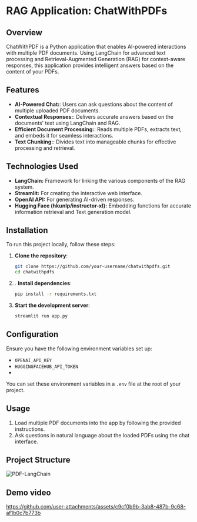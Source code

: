 # RAG Application: ChatWithPDFs

## Overview
ChatWithPDF is a Python application that enables AI-powered interactions with multiple PDF documents. Using LangChain for advanced text processing and Retrieval-Augmented Generation (RAG) for context-aware responses, this application provides intelligent answers based on the content of your PDFs.

## Features
- **AI-Powered Chat:**: Users can ask questions about the content of multiple uploaded PDF documents.
- **Contextual Responses:**: Delivers accurate answers based on the documents' text using LangChain and RAG.
- **Efficient Document Processing:**: Reads multiple PDFs, extracts text, and embeds it for seamless interactions.
- **Text Chunking:**: Divides text into manageable chunks for effective processing and retrieval.


## Technologies Used
- **LangChain:** Framework for linking the various components of the RAG system.
- **Streamlit:** For creating the interactive web interface.
- **OpenAI API:** For generating AI-driven responses.
- **Hugging Face (hkunlp/instructor-xl):**  Embedding functions for accurate information retrieval and Text generation model.

## Installation
To run this project locally, follow these steps:

1. **Clone the repository**:
    ```bash
    git clone https://github.com/your-username/chatwithpdfs.git
    cd chatwithpdfs
    ```


2. . **Install dependencies**:
    ```bash
    pip install -r requirements.txt
    ```
    
3. **Start the development server**:
    ```bash
   streamlit run app.py
    ```

## Configuration
Ensure you have the following environment variables set up:

- `OPENAI_API_KEY`
- `HUGGINGFACEHUB_API_TOKEN`
- 

You can set these environment variables in a `.env` file at the root of your project.

## Usage
1. Load multiple PDF documents into the app by following the provided instructions.
2. Ask questions in natural language about the loaded PDFs using the chat interface.

## Project Structure
![PDF-LangChain](https://github.com/user-attachments/assets/c8ed6e32-84d0-4010-a621-b3c89a1f7eed)


## Demo video
https://github.com/user-attachments/assets/c9cf0b9b-3ab8-487b-9c68-af1b0c7b773b

